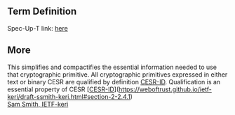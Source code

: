 ## Term Definition

Spec-Up-T link: <a href='https://weboftrust.github.io/WOT-terms/docs/glossary/qualified'>here</a>

## More
This simplifies and compactifies the essential information needed to use that cryptographic primitive. All cryptographic primitives expressed in either text or binary CESR are qualified by definition [CESR-ID](https://weboftrust.github.io/ietf-keri/draft-ssmith-keri.html#CESR-ID). Qualification is an essential property of CESR [[CESR-ID](https://weboftrust.github.io/ietf-keri/draft-ssmith-keri.html#CESR-ID)](https://weboftrust.github.io/ietf-keri/draft-ssmith-keri.html#section-2-2.4.1)  
[Sam Smith, IETF-keri](https://github.com/WebOfTrust/ietf-keri/blob/main/draft-ssmith-keri.md#basic-terminology)